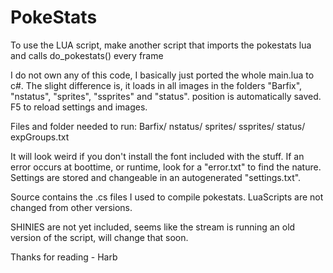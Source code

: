 # PokeStats
To use the LUA script, make another script that imports the pokestats lua and calls do_pokestats() every frame  
  
I do not own any of this code, I basically just ported the whole main.lua to c#.
The slight difference is, it loads in all images in the folders "Barfix", "nstatus", "sprites", "ssprites" and "status".
position is automatically saved.
F5 to reload settings and images.

Files and folder needed to run:
	Barfix/
	nstatus/
	sprites/
	ssprites/
	status/
	expGroups.txt
	
It will look weird if you don't install the font included with the stuff.
If an error occurs at boottime, or runtime, look for a "error.txt" to find the nature.
Settings are stored and changeable in an autogenerated "settings.txt".

Source contains the .cs files I used to compile pokestats.
LuaScripts are not changed from other versions.

SHINIES are not yet included, seems like the stream is running an old version of the script, will change that soon.

Thanks for reading - Harb